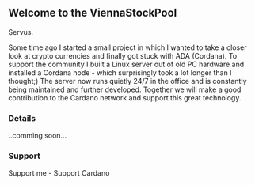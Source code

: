 ## Welcome to the ViennaStockPool

Servus.

Some time ago I started a small project in which I wanted to take a closer look at crypto currencies and finally got stuck with ADA (Cordana).
To support the community I built a Linux server out of old PC hardware and installed a Cordana node - which surprisingly took a lot longer than I thought;) The server now runs quietly 24/7 in the office and is constantly being maintained and further developed. Together we will make a good contribution to the Cardano network and support this great technology.

### Details

..comming soon...

### Support

Support me  - Support Cardano
